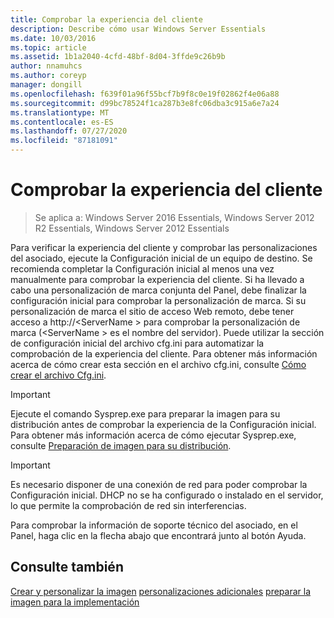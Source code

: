 ```yaml
---
title: Comprobar la experiencia del cliente
description: Describe cómo usar Windows Server Essentials
ms.date: 10/03/2016
ms.topic: article
ms.assetid: 1b1a2040-4cfd-48bf-8d04-3ffde9c26b9b
author: nnamuhcs
ms.author: coreyp
manager: dongill
ms.openlocfilehash: f639f01a96f55bcf7b9f8c0e19f02862f4e06a88
ms.sourcegitcommit: d99bc78524f1ca287b3e8fc06dba3c915a6e7a24
ms.translationtype: MT
ms.contentlocale: es-ES
ms.lasthandoff: 07/27/2020
ms.locfileid: "87181091"
---
```

# <a name="testing-the-customer-experience"></a>Comprobar la experiencia del cliente

>Se aplica a: Windows Server 2016 Essentials, Windows Server 2012 R2 Essentials, Windows Server 2012 Essentials

Para verificar la experiencia del cliente y comprobar las personalizaciones del asociado, ejecute la Configuración inicial de un equipo de destino. Se recomienda completar la Configuración inicial al menos una vez manualmente para comprobar la experiencia del cliente. Si ha llevado a cabo una personalización de marca conjunta del Panel, debe finalizar la configuración inicial para comprobar la personalización de marca. Si su personalización de marca el sitio de acceso Web remoto, debe tener acceso a http://<ServerName \> para comprobar la personalización de marca (<ServerName \> es el nombre del servidor). Puede utilizar la sección de configuración inicial del archivo cfg.ini para automatizar la comprobación de la experiencia del cliente. Para obtener más información acerca de cómo crear esta sección en el archivo cfg.ini, consulte [Cómo crear el archivo Cfg.ini](Create-the-Cfg.ini-File.md).

> [!IMPORTANT]
>  Ejecute el comando Sysprep.exe para preparar la imagen para su distribución antes de comprobar la experiencia de la Configuración inicial. Para obtener más información acerca de cómo ejecutar Sysprep.exe, consulte [Preparación de imagen para su distribución](Preparing-the-Image-for-Deployment.md).

> [!IMPORTANT]
>  Es necesario disponer de una conexión de red para poder comprobar la Configuración inicial. DHCP no se ha configurado o instalado en el servidor, lo que permite la comprobación de red sin interferencias.

 Para comprobar la información de soporte técnico del asociado, en el Panel, haga clic en la flecha abajo que encontrará junto al botón Ayuda.

## <a name="see-also"></a>Consulte también
 [Crear y personalizar la imagen](Creating-and-Customizing-the-Image.md) [personalizaciones adicionales](Additional-Customizations.md) [preparar la imagen para la implementación](Preparing-the-Image-for-Deployment.md)